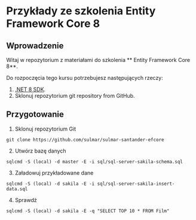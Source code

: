 # Przykłady ze szkolenia Entity Framework Core 8

## Wprowadzenie

Witaj w repozytorium z materiałami do szkolenia ** Entity Framework Core 8**.

Do rozpoczęcia tego kursu potrzebujesz następujących rzeczy:

1. [.NET 8 SDK](https://dotnet.microsoft.com/en-us/download/dotnet/8.0).
2. Sklonuj repozytorium  git repository from GitHub.

## Przygotowanie
1. Sklonuj repozytorium Git
```
git clone https://github.com/sulmar/sulmar-santander-efcore
```

2. Utwórz bazę danych
```
sqlcmd -S (local) -d master -E -i sql/sql-server-sakila-schema.sql
```

3. Załadowuj przykładowane dane
```
sqlcmd -S (local) -d sakila -E -i sql/sql-server-sakila-insert-data.sql
```

4. Sprawdź
```
sqlcmd -S (local) -d sakila -E -q "SELECT TOP 10 * FROM Film" 
```